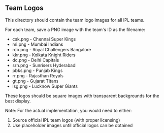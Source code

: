 ## Team Logos

This directory should contain the team logo images for all IPL teams.

For each team, save a PNG image with the team's ID as the filename:

- csk.png - Chennai Super Kings
- mi.png - Mumbai Indians
- rcb.png - Royal Challengers Bangalore
- kkr.png - Kolkata Knight Riders
- dc.png - Delhi Capitals
- srh.png - Sunrisers Hyderabad
- pbks.png - Punjab Kings
- rr.png - Rajasthan Royals
- gt.png - Gujarat Titans
- lsg.png - Lucknow Super Giants

These logos should be square images with transparent backgrounds for the best display.

Note: For the actual implementation, you would need to either:
1. Source official IPL team logos (with proper licensing)
2. Use placeholder images until official logos can be obtained